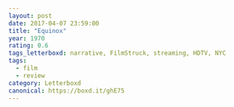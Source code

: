 ```yaml
---
layout: post 
date: 2017-04-07 23:59:00
title: "Equinox"
year: 1970
rating: 0.6
tags_letterboxd: narrative, FilmStruck, streaming, HDTV, NYC
tags:
  - film
  - review
category: Letterboxd
canonical: https://boxd.it/ghE75
---
```

